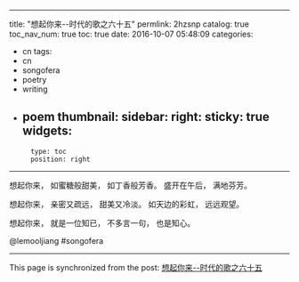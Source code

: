 
---
title: "想起你来--时代的歌之六十五"
permlink: 2hzsnp
catalog: true
toc_nav_num: true
toc: true
date: 2016-10-07 05:48:09
categories:
- cn
tags:
- cn
- songofera
- poetry
- writing
- poem
thumbnail: 
sidebar:
    right:
        sticky: true
widgets:
    -
        type: toc
        position: right
---


想起你来，
如蜜糖般甜美，
如丁香般芳香。
盛开在午后，
满地芬芳。

想起你来，
亲密又疏远，
甜美又冷淡。
如天边的彩虹，
远远观望。

想起你来，
就是一位知已，
不多言一句，
也是知心。

  @lemooljiang       #songofera

- - -

This page is synchronized from the post: [想起你来--时代的歌之六十五](https://steemit.com/@lemooljiang/2hzsnp)
